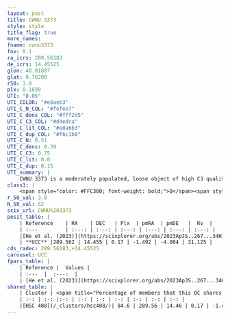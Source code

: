 ```yaml
---
layout: post
title: CWNU 3373
style: style
title_flag: true
more_names: 
fname: cwnu3373
fov: 0.1
ra_icrs: 289.56183
de_icrs: 14.45525
glon: 48.81887
glat: 0.76208
r50: 3.0
plx: 0.1699
UTI: "0.05"
UTI_COLOR: "#e8aeb3"
UTI_C_N_COL: "#fefee7"
UTI_C_dens_COL: "#fff2d5"
UTI_C_C3_COL: "#d4edca"
UTI_C_lit_COL: "#e0a6b3"
UTI_C_dup_COL: "#f6c1b8"
UTI_C_N: 0.51
UTI_C_dens: 0.39
UTI_C_C3: 0.75
UTI_C_lit: 0.0
UTI_C_dup: 0.15
UTI_summary: |
    CWNU 3373 is a moderately populated, loose object of high C3 quality. It was recently reported in the literature.<br><br><span style="color: #99180f; font-weight: bold;">Warning: </span>This is likely a duplicate object, which shares a large percentage of members with at least one previously reported entry.
class3: |
    <span style="color: #FFC300; font-weight: bold;">B</span><span style="color: green; font-weight: bold;">A</span>
r_50_val: 3.0
N_50_val: 52
scix_url: CWNU%203373
posit_table: |
    | Reference    | RA    | DEC   | Plx  | pmRA  | pmDE   |  Rv  |
    | :---         | :---: | :---: | :---: | :---: | :---: | :---: |
    |[He et al. (2023)](https://scixplorer.org/abs/2023ApJS..267...34H) | 289.566 | 14.456 | 0.186 | -1.496 | -4.01 | 31.13 |
    | **UCC** |289.562 | 14.455 | 0.17 | -1.492 | -4.004 | 31.125 | 
cds_radec: 289.56183,+14.45525
carousel: UCC
fpars_table: |
    | Reference |  Values |
    | :---  |  :---:  |
    | [He et al. (2023)](https://scixplorer.org/abs/2023ApJS..267...34H) | `A0=5.2, m-M=14.0, logA=7.8` |
shared_table: |
    | Cluster | <span title="Percentage of members that this OC shares with the ones listed">%</span>   | RA   | DEC   | Plx   | pmRA  | pmDE  | Rv | UTI |
    | :-: | :-: |:-: | :-: | :-: | :-: | :-: | :-: | :-: |
    |[HSC 408](/_clusters/hsc408/)| 84.6 | 289.56 | 14.46 | 0.17 | -1.49 | -3.99 | 31.13 |0.47 |
---
```

